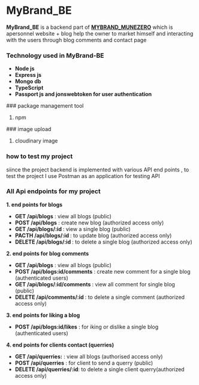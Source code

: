 

# MyBrand_BE
 <b>MyBrand_BE</b> is a backend part of <a href="https://github.com/emmanueltct/MYBRAND_MUNEZERO"> <b>MYBRAND_MUNEZERO</b></a> which is apersonnel website + blog help the owner to market himself and interacting with the users through blog comments and contact page

### Technology used in MyBrand-BE
<ul>
    <li><b>Node js</b></li>
    <li><b>Express js</b></li>
    <li><b>Mongo db</b></li>
    <li><b>TypeScript</b></li>
    <li><b>Passport js and jonswebtoken for user authentication</b></li>
</ul>
### package management tool
    <ol><li>npm</l></ol>
### image upload 
    <ol><li>cloudinary image</l></ol>
   
### how to test my project
siince the project backend is implemented with various API end points , to test the project I use Postman as an application for testing API

### All Api endpoints for my project
<b>1. end points for blogs</b>
<ul>
    <li><b>GET /api/blogs</b> : view all blogs (public)</li>
    <li><b>POST /api/blogs</b> : create new blog (authorized access only)</li>
    <li><b>GET /api/blogs/:id </b>: view a single blog (public)</li>
    <li><b>PACTH /api/blogs/:id </b>: to update blog (authorized access only)</li>
    <li><b>DELETE /api/blogs/:id </b> : to delete a single blog (authorized access only)</li>

</ul>

<b>2. end points for blog comments</b>
<ul>
    <li><b>GET /api/blogs</b> : view all blogs (public)</li>
    <li><b>POST /api/blogs:id/comments</b> : create new comment for a single blog (authenticated users)</li>
    <li><b>GET /api/blogs/:id/comments </b> : view all comment for single blog (public)</li>
    <li><b>DELETE /api/comments/:id </b> : to delete a single comment (authorized access only)</li>

</ul>

<b>3. end points for liking a blog</b>
<ul>
    <li><b>POST /api/blogs:id/likes</b> :  for iking or dislike a single blog (authenticated users)</li>
   
</ul>

<b>4. end points for clients contact (querries)</b>
<ul>
    <li><b>GET /api/querries:</b> : view all blogs (authorised access only)</li>
    <li><b>POST /api/querries</b> : for client to send a querry (public)</li>
    <li><b>DELETE /api/querries/:id</b>: to delete a single client querry(authorized access only)</li>

</ul>






